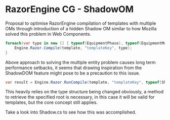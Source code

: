 # RazorEngine CG - ShadowOM
Proposal to optimise RazorEngine compilation of templates with multiple OMs
through introduction of a hidden Shadow OM similar to how Mozilla solved this problem in Web Components.
```csharp
foreach(var type in new [] { typeof(EquipmentPhase), typeof(EquipmentModule) }) {
    Engine.Razor.Compile(template, "templateKey", type);
}
```
Above approach to solving the multiple entity problem causes long term performance setbacks,
it seems that drawing inspiration from the ShadowDOM feature might pose to be a precaution to this issue.
```csharp
var result = Engine.Razor.RunCompile(template, "templateKey", typeof(Shadow), equipmentPhaseOM);
```
This heavily relies on the type structure being changed obviously, a method to retrieve the specified root is necessary,
in this case it will be valid for templates, but the core concept still applies.

Take a look into Shadow.cs to see how this was accomplished.
